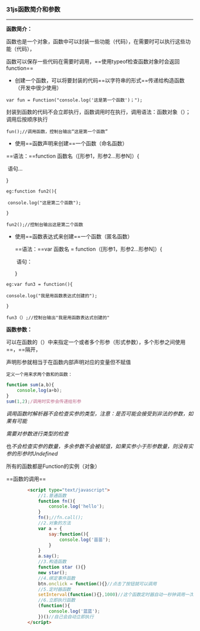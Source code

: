 ### 31js函数简介和参数

---

**函数简介：**

函数也是一个对象，函数中可以封装一些功能（代码），在需要时可以执行这些功能（代码），

函数可以保存一些代码在需要时调用，==使用typeof检查函数对象时会返回function==

+ 创建一个函数，可以将要封装的代码==以字符串的形式==传递给构造函数（开发中很少使用）

`var fun = Function("console.log('这是第一个函数')；");`

封装到函数的代码不会立即执行，函数调用时在执行，调用语法：函数对象（）；调用后按顺序执行

`fun();//调用函数，控制台输出“这是第一个函数”`

+ 使用==函数声明来创建==一个函数（命名函数）

==语法：==function 函数名（[形参1，形参2...形参N]）{

​	语句...

}

`eg:function fun2(){`

​	`console.log("这是第二个函数");`

`}`

`fun2();//控制台输出这是第二个函数`

+ 使用==函数表达式来创建==一个函数（匿名函数）

	==语法：==var 	函数名	=	function（[形参1，形参2...形参N]）{

	​	语句：

	}

`eg:var fun3 = function(){`

`console.log("我是用函数表达式创建的");`

`}`

`fun3（）;//控制台输出"我是用函数表达式创建的"`

**函数参数：**

可以在函数的（）中来指定一个或者多个形参（形式参数），多个形参之间使用==，==隔开，

声明形参就相当于在函数内部声明对应的变量但不赋值

`定义一个用来求两个数和的函数：`

```js
function sum(a,b){
 	console,log(a+b);
}
sum(1,2);/调用时实参会传递给形参
```

*调用函数时解析器不会检查实参的类型，注意：是否可能会接受到非法的参数，如果有可能*

*需要对参数进行类型的检查*

也*不会检查实参的数量，多余参数不会被赋值，如果实参小于形参数量，则没有实参的形参时Undefined*

所有的函数都是Function的实例（对象）

==函数的调用==

```html
		<script type="text/javascript">
			//1.普通函数
			function fn(){
				console.log('hello');
			}
			fn();//fn.call();
			//2.对象的方法
			var a = {
				say:function(){
					console.log('苗苗');
				}
			}
			a.say();
			//3.构造函数
			function star (){}
			new star();
			//4.绑定事件函数
			btn.onclick = function(){}//点击了按钮就可以调用
			//5.定时器函数
			setInterval(function(){},1000)//这个函数定时器自动一秒钟调用一次
			//6.立即执行函数
			(function(){
				console.log('蓝蓝');
			})()//自己会自动立即执行
		</script>
```

